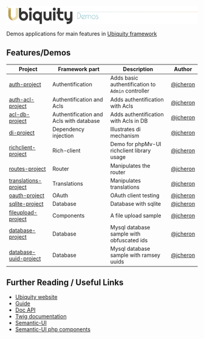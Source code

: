 ![img](https://github.com/phpmv/ubiquity-demos/blob/master/.github/images/demo.png?raw=true)

Demos applications for main features in [Ubiquity framework](https://ubiquity.kobject.net)

## Features/Demos
| Project  | Framework part | Description | Author |
|----------|----------------|-------------|--------|
|[auth-project](https://github.com/phpMv/ubiquity-demos/tree/master/auth-project) | Authentification |Adds basic authentification to `Admin` controller | [@jcheron](https://github.com/jcheron) |
|[auth-acl-project](https://github.com/phpMv/ubiquity-demos/tree/master/auth-acl-project) | Authentification and Acls |Adds authentification with Acls | [@jcheron](https://github.com/jcheron) |
|[acl-db-project](https://github.com/phpMv/ubiquity-demos/tree/master/acl-db-project) | Authentification and Acls with database |Adds authentification with Acls in DB | [@jcheron](https://github.com/jcheron) |
|[di-project](https://github.com/phpMv/ubiquity-demos/tree/master/di-project) | Dependency injection |Illustrates di mechanism | [@jcheron](https://github.com/jcheron) |
|[richclient-project](https://github.com/phpMv/ubiquity-demos/tree/master/richclient-project) | Rich-client |Demo for phpMv-UI richclient library usage | [@jcheron](https://github.com/jcheron) |
|[routes-project](https://github.com/phpMv/ubiquity-demos/tree/master/routes-project) | Router |Manipulates the router | [@jcheron](https://github.com/jcheron) |
|[translations-project](https://github.com/phpMv/ubiquity-demos/tree/master/translations-project) | Translations |Manipulates translations | [@jcheron](https://github.com/jcheron) |
|[oauth-project](https://github.com/phpMv/ubiquity-demos/tree/master/oauth-project) | OAuth |OAuth client testing | [@jcheron](https://github.com/jcheron) |
|[sqlite-project](https://github.com/phpMv/ubiquity-demos/tree/master/sqlite-project) | Database |Database with sqlite | [@jcheron](https://github.com/jcheron) |
|[fileupload-project](https://github.com/phpMv/ubiquity-demos/tree/master/fileupload-project) | Components |A file upload sample | [@jcheron](https://github.com/jcheron) |
|[database-project](https://github.com/phpMv/ubiquity-demos/tree/master/database-project) | Database |Mysql database sample with obfuscated ids| [@jcheron](https://github.com/jcheron) |
|[database-uuid-project](https://github.com/phpMv/ubiquity-demos/tree/master/database-uuid-project) | Database |Mysql database sample with ramsey uuids| [@jcheron](https://github.com/jcheron) |

## Further Reading / Useful Links

* [Ubiquity website](https://ubiquity.kobject.net/)
* [Guide](http://micro-framework.readthedocs.io/en/latest/?badge=latest)
* [Doc API](https://api.kobject.net/ubiquity/)
* [Twig documentation](https://twig.symfony.com)
* [Semantic-UI](https://semantic-ui.com)
* [Semantic-UI php components](https://phpmv-ui.kobject.net)
